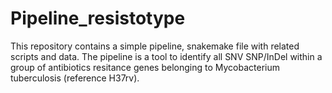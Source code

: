 # Pipeline_resistotype
This repository contains a simple pipeline, snakemake file with related scripts and data. The pipeline is a tool to identify all SNV SNP/InDel within a group of antibiotics resitance genes belonging to Mycobacterium tuberculosis (reference H37rv).

